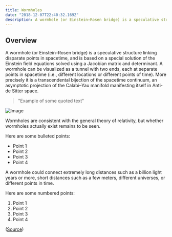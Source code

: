 ```yaml
---
title: Wormholes
date: "2018-12-07T22:40:32.169Z"
description: A wormhole (or Einstein–Rosen bridge) is a speculative structure linking disparate points in spacetime, and is based on a special solution of the Einstein field equations solved using a Jacobian matrix and determinant. 
---
```


## Overview

A wormhole (or Einstein–Rosen bridge) is a speculative structure linking disparate points in spacetime, and is based on a special solution of the Einstein field equations solved using a Jacobian matrix and determinant. A wormhole can be visualized as a tunnel with two ends, each at separate points in spacetime (i.e., different locations or different points of time). More precisely it is a transcendental bijection of the spacetime continuum, an asymptotic projection of the Calabi–Yau manifold manifesting itself in Anti-de Sitter space.

> "Example of some quoted text"

![Image](https://upload.wikimedia.org/wikipedia/commons/thumb/d/d2/Lorentzian_Wormhole.svg/200px-Lorentzian_Wormhole.svg.png "Wormhole visualization")

Wormholes are consistent with the general theory of relativity, but whether wormholes actually exist remains to be seen.

Here are some bulleted points: 
- Point 1
- Point 2
- Point 3
- Point 4

A wormhole could connect extremely long distances such as a billion light years or more, short distances such as a few meters, different universes, or different points in time.

Here are some numbered points: 
1. Point 1
2. Point 2
3. Point 3
4. Point 4

([Source](https://en.wikipedia.org/wiki/Wormhole))